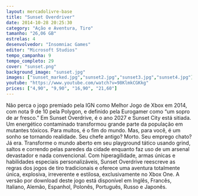 ```yaml
---
layout: mercadolivre-base
title: "Sunset Overdriver"
date: 2014-10-28 20:25:30
category: "Ação e Aventura, Tiro"
tamanho: "26,06 GB"
estrelas: 4
desenvolvedor: "Insomniac Games"
editor: "Microsoft Studios"
tempo_campanha: 9
tempo_completo: 29
cover: "sunset.png"
background_image: "sunset.jpg"
images: ["sunset_marked.jpg","sunset2.jpg","sunset3.jpg","sunset4.jpg"]
youtube: "https://www.youtube.com/watch?v=98KlmkCGKkg"
prices: ["4,90", "9,90", "16,90", "21,60"]
---
```


Não perca o jogo premiado pela IGN como Melhor Jogo de Xbox em 2014, com nota 9 de 10 pela Polygon, e definido pela Eurogamer como “um sopro de ar fresco.” Em Sunset Overdrive, é o ano 2027 e Sunset City está sitiada. Um energético contaminado transformou grande parte da população em mutantes tóxicos. Para muitos, é o fim do mundo. Mas, para você, é um sonho se tornando realidade. Seu chefe antigo? Morto. Seu emprego chato? Já era. Transforme o mundo aberto em seu playground tático usando grind, saltos e correndo pelas paredes da cidade enquanto faz uso de um arsenal devastador e nada convencional. Com hiperagilidade, armas únicas e habilidades especiais personalizáveis, Sunset Overdrive reescreve as regras dos jogos de tiro tradicionais e oferece uma aventura totalmente única, explosiva, irreverente e estilosa, exclusivamente no Xbox One. A versão por download deste jogo está disponível em Inglês, Francês, Italiano, Alemão, Espanhol, Polonês, Português, Russo e Japonês.
